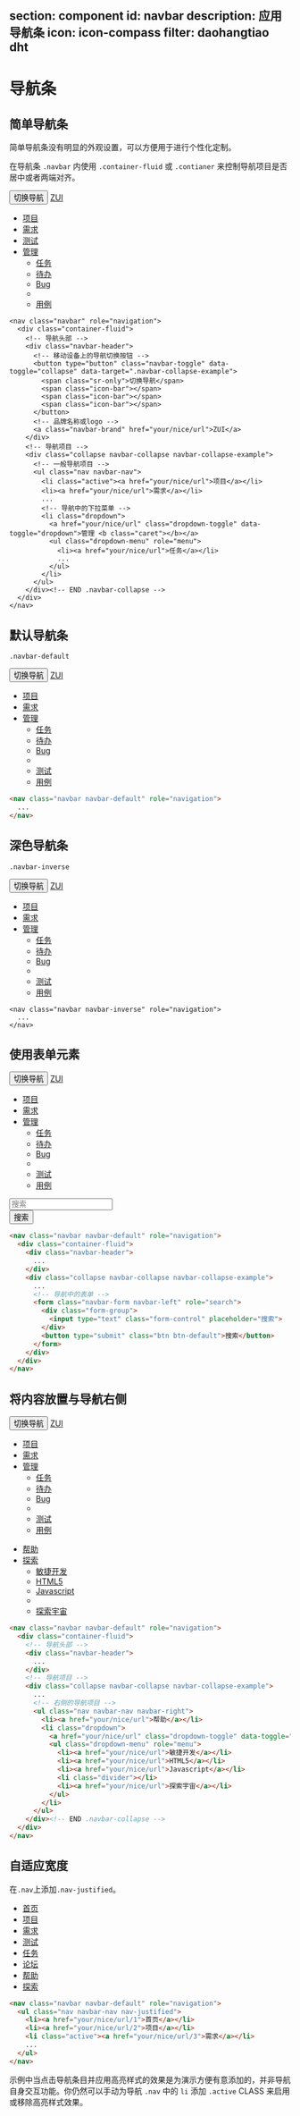 ﻿section: component
id: navbar
description: 应用导航条
icon: icon-compass
filter: daohangtiao dht
---

# 导航条

## 简单导航条

简单导航条没有明显的外观设置，可以方便用于进行个性化定制。

在导航条 `.navbar` 内使用 `.container-fluid` 或 `.contianer` 来控制导航项目是否居中或者两端对齐。

<example>
  <nav class="navbar" role="navigation">
    <div class="container-fluid">
      <!-- 导航头部 -->
      <div class="navbar-header">
        <!-- 移动设备上的导航切换按钮 -->
        <button type="button" class="navbar-toggle" data-toggle="collapse" data-target=".navbar-collapse-example">
          <span class="sr-only">切换导航</span>
          <span class="icon-bar"></span>
          <span class="icon-bar"></span>
          <span class="icon-bar"></span>
        </button>
        <!-- 品牌名称或logo -->
        <a class="navbar-brand" href="#">ZUI</a>
      </div>
      <!-- 导航项目 -->
      <div class="collapse navbar-collapse navbar-collapse-example">
        <!-- 一般导航项目 -->
        <ul class="nav navbar-nav">
          <li class="active"><a href="#">项目</a></li>
          <li><a href="#">需求</a></li>
          <li><a href="#">测试</a></li>
          <!-- 导航中的下拉菜单 -->
          <li class="dropdown">
            <a href="#" class="dropdown-toggle" data-toggle="dropdown">管理 <b class="caret"></b></a>
            <ul class="dropdown-menu" role="menu">
              <li><a href="#">任务</a></li>
              <li><a href="#">待办</a></li>
              <li><a href="#">Bug</a></li>
              <li class="divider"></li>
              <li><a href="#">用例</a></li>
            </ul>
          </li>
        </ul>
      </div><!-- END .navbar-collapse -->
    </div>
  </nav>
</example>

```
<nav class="navbar" role="navigation">
  <div class="container-fluid">
    <!-- 导航头部 -->
    <div class="navbar-header">
      <!-- 移动设备上的导航切换按钮 -->
      <button type="button" class="navbar-toggle" data-toggle="collapse" data-target=".navbar-collapse-example">
        <span class="sr-only">切换导航</span>
        <span class="icon-bar"></span>
        <span class="icon-bar"></span>
        <span class="icon-bar"></span>
      </button>
      <!-- 品牌名称或logo -->
      <a class="navbar-brand" href="your/nice/url">ZUI</a>
    </div>
    <!-- 导航项目 -->
    <div class="collapse navbar-collapse navbar-collapse-example">
      <!-- 一般导航项目 -->
      <ul class="nav navbar-nav">
        <li class="active"><a href="your/nice/url">项目</a></li>
        <li><a href="your/nice/url">需求</a></li>
        ...
        <!-- 导航中的下拉菜单 -->
        <li class="dropdown">
          <a href="your/nice/url" class="dropdown-toggle" data-toggle="dropdown">管理 <b class="caret"></b></a>
          <ul class="dropdown-menu" role="menu">
            <li><a href="your/nice/url">任务</a></li>
            ...
          </ul>
        </li>
      </ul>
    </div><!-- END .navbar-collapse -->
  </div>
</nav>
```

## 默认导航条

`.navbar-default`

<example>
  <nav class="navbar navbar-default" role="navigation">
    <div class="container-fluid">
      <!-- 导航头部 -->
      <div class="navbar-header">
        <!-- 移动设备上的导航切换按钮 -->
        <button type="button" class="navbar-toggle" data-toggle="collapse" data-target=".navbar-collapse-example">
          <span class="sr-only">切换导航</span>
          <span class="icon-bar"></span>
          <span class="icon-bar"></span>
          <span class="icon-bar"></span>
        </button>
        <!-- 品牌名称或logo -->
        <a class="navbar-brand" href="#">ZUI</a>
      </div>
      <!-- 导航项目 -->
      <div class="collapse navbar-collapse navbar-collapse-example">
        <!-- 一般导航项目 -->
        <ul class="nav navbar-nav">
          <li class="active"><a href="#">项目</a></li>
          <li><a href="#">需求</a></li>
          <!-- 导航中的下拉菜单 -->
          <li class="dropdown">
            <a href="#" class="dropdown-toggle" data-toggle="dropdown">管理 <b class="caret"></b></a>
            <ul class="dropdown-menu" role="menu">
              <li><a href="#">任务</a></li>
              <li><a href="#">待办</a></li>
              <li><a href="#">Bug</a></li>
              <li class="divider"></li>
              <li><a href="#">测试</a></li>
              <li><a href="#">用例</a></li>
            </ul>
          </li>
        </ul>
      </div><!-- END .navbar-collapse -->
    </div>
  </nav>
</example>

```html
<nav class="navbar navbar-default" role="navigation">
  ...
</nav>
```

## 深色导航条

`.navbar-inverse`

<example>
  <nav class="navbar navbar-inverse" role="navigation">
    <div class="container-fluid">
      <!-- 导航头部 -->
      <div class="navbar-header">
        <!-- 移动设备上的导航切换按钮 -->
        <button type="button" class="navbar-toggle" data-toggle="collapse" data-target=".navbar-collapse-example">
          <span class="sr-only">切换导航</span>
          <span class="icon-bar"></span>
          <span class="icon-bar"></span>
          <span class="icon-bar"></span>
        </button>
        <!-- 品牌名称或logo -->
        <a class="navbar-brand" href="#">ZUI</a>
      </div>
      <!-- 导航项目 -->
      <div class="collapse navbar-collapse navbar-collapse-example">
        <!-- 一般导航项目 -->
        <ul class="nav navbar-nav">
          <li class="active"><a href="#">项目</a></li>
          <li><a href="#">需求</a></li>
          <!-- 导航中的下拉菜单 -->
          <li class="dropdown">
            <a href="#" class="dropdown-toggle" data-toggle="dropdown">管理 <b class="caret"></b></a>
            <ul class="dropdown-menu" role="menu">
              <li><a href="#">任务</a></li>
              <li><a href="#">待办</a></li>
              <li><a href="#">Bug</a></li>
              <li class="divider"></li>
              <li><a href="#">测试</a></li>
              <li><a href="#">用例</a></li>
            </ul>
          </li>
        </ul>
      </div><!-- END .navbar-collapse -->
    </div>
  </nav>
</example>

```
<nav class="navbar navbar-inverse" role="navigation">
  ...
</nav>
```

## 使用表单元素

<example>
  <nav class="navbar navbar-default" role="navigation">
    <div class="container-fluid">
      <!-- 导航头部 -->
      <div class="navbar-header">
        <!-- 移动设备上的导航切换按钮 -->
        <button type="button" class="navbar-toggle" data-toggle="collapse" data-target=".navbar-collapse-example">
          <span class="sr-only">切换导航</span>
          <span class="icon-bar"></span>
          <span class="icon-bar"></span>
          <span class="icon-bar"></span>
        </button>
        <!-- 品牌名称或logo -->
        <a class="navbar-brand" href="#">ZUI</a>
      </div>
      <!-- 导航项目 -->
      <div class="collapse navbar-collapse navbar-collapse-example">
        <!-- 一般导航项目 -->
        <ul class="nav navbar-nav">
          <li class="active"><a href="#">项目</a></li>
          <li><a href="#">需求</a></li>
          <!-- 导航中的下拉菜单 -->
          <li class="dropdown">
            <a href="#" class="dropdown-toggle" data-toggle="dropdown">管理 <b class="caret"></b></a>
            <ul class="dropdown-menu" role="menu">
              <li><a href="#">任务</a></li>
              <li><a href="#">待办</a></li>
              <li><a href="#">Bug</a></li>
              <li class="divider"></li>
              <li><a href="#">测试</a></li>
              <li><a href="#">用例</a></li>
            </ul>
          </li>
        </ul>
        <!-- 导航中的表单 -->
        <form class="navbar-form navbar-left" role="search">
          <div class="form-group">
            <input type="text" class="form-control" placeholder="搜索">
          </div>
          <button type="submit" class="btn btn-default">搜索</button>
        </form>
      </div><!-- END .navbar-collapse -->
    </div>
  </nav>
</example>

```html
<nav class="navbar navbar-default" role="navigation">
  <div class="container-fluid">
    <div class="navbar-header">
      ...
    </div>
    <div class="collapse navbar-collapse navbar-collapse-example">
      ...
      <!-- 导航中的表单 -->
      <form class="navbar-form navbar-left" role="search">
        <div class="form-group">
          <input type="text" class="form-control" placeholder="搜索">
        </div>
        <button type="submit" class="btn btn-default">搜索</button>
      </form>
    </div>
  </div>
</nav>
```

## 将内容放置与导航右侧

<example>
  <nav class="navbar navbar-default" role="navigation">
    <div class="container-fluid">
      <!-- 导航头部 -->
      <div class="navbar-header">
        <!-- 移动设备上的导航切换按钮 -->
        <button type="button" class="navbar-toggle" data-toggle="collapse" data-target=".navbar-collapse-example">
          <span class="sr-only">切换导航</span>
          <span class="icon-bar"></span>
          <span class="icon-bar"></span>
          <span class="icon-bar"></span>
        </button>
        <!-- 品牌名称或logo -->
        <a class="navbar-brand" href="#">ZUI</a>
      </div>
      <!-- 导航项目 -->
      <div class="collapse navbar-collapse navbar-collapse-example">
        <!-- 一般导航项目 -->
        <ul class="nav navbar-nav">
          <li class="active"><a href="#">项目</a></li>
          <li><a href="#">需求</a></li>
          <!-- 导航中的下拉菜单 -->
          <li class="dropdown">
            <a href="#" class="dropdown-toggle" data-toggle="dropdown">管理 <b class="caret"></b></a>
            <ul class="dropdown-menu" role="menu">
              <li><a href="#">任务</a></li>
              <li><a href="#">待办</a></li>
              <li><a href="#">Bug</a></li>
              <li class="divider"></li>
              <li><a href="#">测试</a></li>
              <li><a href="#">用例</a></li>
            </ul>
          </li>
        </ul>
        <!-- 右侧的导航项目 -->
        <ul class="nav navbar-nav navbar-right">
          <li><a href="#">帮助</a></li>
          <li class="dropdown">
            <a href="#" class="dropdown-toggle" data-toggle="dropdown">探索 <b class="caret"></b></a>
            <ul class="dropdown-menu" role="menu">
              <li><a href="#">敏捷开发</a></li>
              <li><a href="#">HTML5</a></li>
              <li><a href="#">Javascript</a></li>
              <li class="divider"></li>
              <li><a href="#">探索宇宙</a></li>
            </ul>
          </li>
        </ul>
      </div><!-- END .navbar-collapse -->
    </div>
  </nav>
</example>

```html
<nav class="navbar navbar-default" role="navigation">
  <div class="container-fluid">
    <!-- 导航头部 -->
    <div class="navbar-header">
      ...
    </div>
    <!-- 导航项目 -->
    <div class="collapse navbar-collapse navbar-collapse-example">
      ...
      <!-- 右侧的导航项目 -->
      <ul class="nav navbar-nav navbar-right">
        <li><a href="your/nice/url">帮助</a></li>
        <li class="dropdown">
          <a href="your/nice/url" class="dropdown-toggle" data-toggle="dropdown">探索 <b class="caret"></b></a>
          <ul class="dropdown-menu" role="menu">
            <li><a href="your/nice/url">敏捷开发</a></li>
            <li><a href="your/nice/url">HTML5</a></li>
            <li><a href="your/nice/url">Javascript</a></li>
            <li class="divider"></li>
            <li><a href="your/nice/url">探索宇宙</a></li>
          </ul>
        </li>
      </ul>
    </div><!-- END .navbar-collapse -->
  </div>
</nav>
```

## 自适应宽度

在`.nav`上添加`.nav-justified`。

<example>
  <nav class="navbar navbar-default" role="navigation">
    <ul class="nav navbar-nav nav-justified">
      <li><a href="###">首页</a></li>
      <li><a href="###">项目</a></li>
      <li class="active"><a href="###">需求</a></li>
      <li><a href="###">测试</a></li>
      <li><a href="###">任务</a></li>
      <li><a href="###">论坛</a></li>
      <li><a href="###">帮助</a></li>
      <li><a href="###">探索</a></li>
    </ul>
  </nav>
</example>

```html
<nav class="navbar navbar-default" role="navigation">
  <ul class="nav navbar-nav nav-justified">
    <li><a href="your/nice/url/1">首页</a></li>
    <li><a href="your/nice/url/2">项目</a></li>
    <li class="active"><a href="your/nice/url/3">需求</a></li>
    ...
  </ul>
</nav>
```

<div class="alert">示例中当点击导航条目并应用高亮样式的效果是为演示方便有意添加的，并非导航自身交互功能。你仍然可以手动为导航 <code>.nav</code> 中的 <code>li</code> 添加 <code>.active</code> CLASS 来启用或移除高亮样式效果。</div>

<script>
function afterPageLoad() {
    $('#pageContent').on('click', '.navbar-nav > li > a', function() {
        var $item = $(this).parent('li');
        $item.parent().children('.active').removeClass('active');
        $item.addClass('active');
    });
}
</script>
